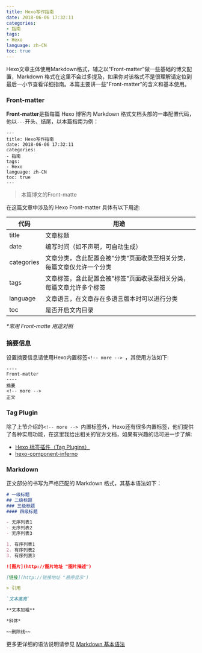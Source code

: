 ```yaml
---
title: Hexo写作指南
date: 2018-06-06 17:32:11
categories:
- 指南
tags:
- Hexo
language: zh-CN
toc: true
---
```

Hexo文章主体使用Markdown格式，辅之以"Front-matter"做一些基础的博文配置，Markdown 格式在这里不会过多提及，如果你对该格式不是很理解请定位到最后一小节查看详细指南。本篇主要讲一些"Front-matter"的含义和基本使用。

<!-- more -->

### Front-matter

**Front-matter**是指每篇 Hexo 博客内 Markdown 格式文档头部的一串配置代码，他以`---`开头、结尾，以本篇指南为例：
```text
---
title: Hexo写作指南
date: 2018-06-06 17:32:11
categories:
- 指南
tags:
- Hexo
language: zh-CN
toc: true
---
````
> 本篇博文的Front-matte

在这篇文章中涉及的 Hexo Front-matter 具体有以下用途:

代码 | 用途
---- | ---
title | 文章标题
date | 编写时间（如不声明，可自动生成）
categories | 文章分类，含此配置会被"分类"页面收录至相关分类，每篇文章仅允许一个分类
tags | 文章标签，含此配置会被"标签"页面收录至相关分类，每篇文章允许多个标签
language | 文章语言，在文章存在多语言版本时可以进行分类
toc | 是否开启文内目录

_*常用 Front-matte 用途对照_

### 摘要信息

设置摘要信息请使用Hexo内置标签`<!-- more --> `，其使用方法如下:

````text
----
Front-matter
----
摘要
<!-- more -->
正文
````

### Tag Plugin 

除了上节介绍的`<!-- more --> `内置标签外，Hexo还有很多内置标签，他们提供了各种实用功能，在这里我给出相关的官方文档，如果有兴趣的话可进一步了解:

- [Hexo 标签插件（Tag Plugins）](https://hexo.io/zh-cn/docs/tag-plugins.html)
- [hexo-component-inferno](https://github.com/ppoffice/hexo-component-inferno)

### Markdown

正文部分的书写为严格匹配的 Markdown 格式，其基本语法如下：
```Markdown
# 一级标题
## 二级标题
### 三级标题
#### 四级标题

- 无序列表1
- 无序列表2
- 无序列表3

1. 有序列表1
2. 有序列表2
3. 有序列表3

![图片](http://图片地址 "图片描述")

[链接](http://链接地址 "悬停显示")

> 引用

`文本高亮`

**文本加粗**

*斜体*

~~删除线~~
```
更多更详细的语法说明请参见 [Markdown 基本语法](https://github.com/younghz/Markdown)

